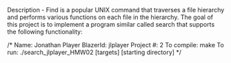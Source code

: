 Description - Find is a popular UNIX command that traverses a file hierarchy and performs various functions on each file in the hierarchy. The goal of this project is to implement a program similar called search that supports the following functionality:

/*
Name: Jonathan Player
BlazerId: jlplayer
Project #: 2
To compile: make
To run: ./search_jlplayer_HMW02 [targets] [starting directory]
*/
